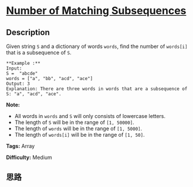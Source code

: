 # [Number of Matching Subsequences][title]

## Description

Given string `S` and a dictionary of words `words`, find the number of
`words[i]` that is a subsequence of `S`.
            **Example :**    Input:     S =  "abcde"    words = ["a", "bb", "acd", "ace"]    Output: 3    Explanation: There are three words in words that are a subsequence of S: "a", "acd", "ace".    

**Note:**

  * All words in `words` and `S` will only consists of lowercase letters.
  * The length of `S` will be in the range of `[1, 50000]`.
  * The length of `words` will be in the range of `[1, 5000]`.
  * The length of `words[i]` will be in the range of `[1, 50]`.


**Tags:** Array

**Difficulty:** Medium

## 思路

[title]: https://leetcode.com/problems/number-of-matching-subsequences

